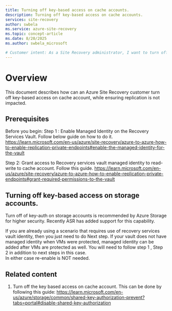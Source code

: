 ```yaml
---
title: Turning off key-based access on cache accounts.
description: Turning off key-based access on cache accounts.
services: site-recovery
author: swbela
ms.service: azure-site-recovery
ms.topic: concept-article
ms.date: 8/20/2025
ms.author: swbela_microsoft

# Customer intent: As a Site Recovery administrator, I want to turn off key-based authentication on cache account used by Azure Site Recovery.
---
```


# Overview
This document describes how can an Azure Site Recovery customer turn off key-based access on cache account, while ensuring replication is not impacted.


## Prerequisites
Before you begin:
Step 1 : Enable Managed Identity on the Recovery Services Vault. Follow below guide on how to do it.
        https://learn.microsoft.com/en-us/azure/site-recovery/azure-to-azure-how-to-enable-replication-private-endpoints#enable-the-managed-identity-for-the-vault

Step 2: Grant access to Recovery services vault managed identity to read-write to cache account. Follow this guide.
        https://learn.microsoft.com/en-us/azure/site-recovery/azure-to-azure-how-to-enable-replication-private-endpoints#grant-required-permissions-to-the-vault

## Turning off key-based access on storage accounts.
Turn off of key-auth on storage accounts is recommended by Azure Storage for higher security. Recently ASR has added support for this capability.

If you are already using a scenario that requires use of recovery services vault identity, then you just need to do Next step.
If your vault does not have managed identity when VMs were protected, managed identity can be added after VMs are protected as well.
   You will need to follow step 1 , Step 2 in addition to next steps in this case.        
In either case re-enable is NOT needed.

## Related content
1. Turn off the key based access on cache account. This can be done by following this guide:
https://learn.microsoft.com/en-us/azure/storage/common/shared-key-authorization-prevent?tabs=portal#disable-shared-key-authorization
